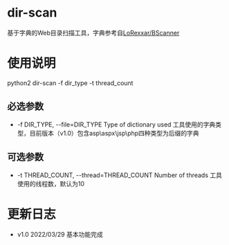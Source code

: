 # dir-scan
基于字典的Web目录扫描工具，字典参考自[LoRexxar/BScanner](https://github.com/LoRexxar/BScanner#bscanner)

# 使用说明  
python2 dir-scan -f dir_type -t thread_count
## 必选参数
* -f DIR_TYPE, --file=DIR_TYPE Type of dictionary used 工具使用的字典类型，目前版本（v1.0）包含asp\aspx\jsp\php四种类型为后缀的字典
## 可选参数 
* -t THREAD_COUNT, --thread=THREAD_COUNT Number of threads 工具使用的线程数，默认为10

# 更新日志
* v1.0 2022/03/29 基本功能完成
